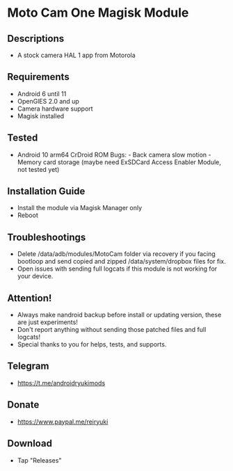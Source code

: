 # Moto Cam One Magisk Module

## Descriptions
- A stock camera HAL 1 app from Motorola

## Requirements
- Android 6 until 11
- OpenGlES 2.0 and up
- Camera hardware support
- Magisk installed

## Tested
- Android 10 arm64 CrDroid ROM
  Bugs: - Back camera slow motion
        - Memory card storage (maybe need ExSDCard Access Enabler Module, not tested yet)

## Installation Guide
- Install the module via Magisk Manager only
- Reboot

## Troubleshootings
- Delete /data/adb/modules/MotoCam folder via recovery if you facing bootloop and send copied and zipped /data/system/dropbox files for fix.
- Open issues with sending full logcats if this module is not working for your device.

## Attention!
- Always make nandroid backup before install or updating version, these are just experiments!
- Don't report anything without sending those patched files and full logcats!
- Special thanks to you for helps, tests, and supports.

## Telegram
- https://t.me/androidryukimods

## Donate
- https://www.paypal.me/reiryuki

## Download
- Tap "Releases"


